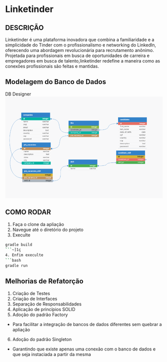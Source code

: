 # Linketinder

## DESCRIÇÃO
Linketinder é uma plataforma inovadora que combina a familiaridade e a simplicidade do Tinder com o profissionalismo e networking do LinkedIn, oferecendo uma abordagem revolucionária para recrutamento anônimo. Projetada para profissionais em busca de oportunidades de carreira e empregadores em busca de talento,linketinder redefine a maneira como as conexões profissionais são feitas e mantidas.

## Modelagem do Banco de Dados
DB Designer
<img src="./DB/linketinder.png">
## COMO RODAR
1. Faça o clone da apliação
2. Navegue até o diretório do projeto
3. Execulte
```bash
gradle build
```~]1ç 
4. Enfim execulte
```bash
gradle run
```
## Melhorias de Refatorção
1. Criação de Testes
2. Criação de Interfaces
3. Separação de Responsabilidades
4. Aplicação de princípios SOLID
5. Adoção do padrão Factory
- Para facilitar a integração de bancos de dados diferentes sem quebrar a apliação
6. Adoção do padrão Singleton
- Garantindo que existe apenas uma conexão com o banco de dados e que seja instaciada a partir da mesma
<!-- Pedro Jonas Nunes de Araújo -->

